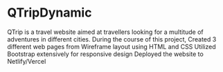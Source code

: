 # QTripDynamic
QTrip is a travel website aimed at travellers looking for a multitude of adventures in different cities.   During the course of this project,  Created 3 different web pages from Wireframe layout using HTML and CSS Utilized Bootstrap extensively for responsive design Deployed the website to Netlify/Vercel
